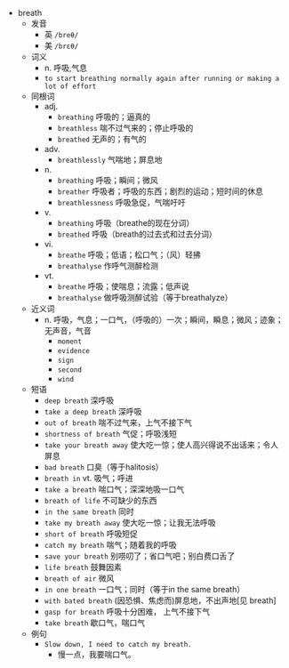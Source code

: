 - breath
  - 发音
    - 英 `/breθ/`
    - 美 `/brɛθ/`
  - 词义
    - n. 呼吸,气息
    - `to start breathing normally again after running or making a lot of effort`
  - 同根词
    - adj.
      - `breathing` 呼吸的；逼真的
      - `breathless` 喘不过气来的；停止呼吸的
      - `breathed` 无声的；有气的
    - adv.
      - `breathlessly` 气喘地；屏息地
    - n.
      - `breathing` 呼吸；瞬间；微风
      - `breather` 呼吸者；呼吸的东西；剧烈的运动；短时间的休息
      - `breathlessness` 呼吸急促，气喘吁吁
    - v.
      - `breathing` 呼吸（breathe的现在分词）
      - `breathed` 呼吸（breath的过去式和过去分词）
    - vi.
      - `breathe` 呼吸；低语；松口气；（风）轻拂
      - `breathalyse` 作呼气测醉检测
    - vt.
      - `breathe` 呼吸；使喘息；流露；低声说
      - `breathalyse` 做呼吸测醉试验（等于breathalyze）
  - 近义词
    - n. 呼吸，气息；一口气，（呼吸的）一次；瞬间，瞬息；微风；迹象；无声音，气音
      - `moment`
      - `evidence`
      - `sign`
      - `second`
      - `wind`
  - 短语
    - `deep breath` 深呼吸 
    - `take a deep breath` 深呼吸 
    - `out of breath` 喘不过气来，上气不接下气 
    - `shortness of breath` 气促；呼吸浅短 
    - `take your breath away` 使大吃一惊；使人高兴得说不出话来；令人屏息 
    - `bad breath` 口臭（等于halitosis） 
    - `breath in` vt. 吸气；呼进 
    - `take a breath` 喘口气；深深地吸一口气 
    - `breath of life` 不可缺少的东西 
    - `in the same breath` 同时 
    - `take my breath away` 使大吃一惊；让我无法呼吸 
    - `short of breath` 呼吸短促 
    - `catch my breath` 喘气；随着我的呼吸 
    - `save your breath` 别唠叨了；省口气吧；别白费口舌了 
    - `life breath` 鼓舞因素 
    - `breath of air` 微风 
    - `in one breath` 一口气；同时（等于in the same breath） 
    - `with bated breath` (因恐惧、焦虑而)屏息地，不出声地[见 breath] 
    - `gasp for breath` 呼吸十分困难， 上气不接下气 
    - `take breath` 歇口气，喘口气 
  - 例句
    - `Slow down, I need to catch my breath.`
      - 慢一点，我要喘口气。

